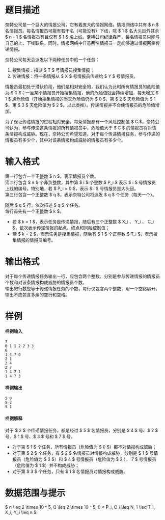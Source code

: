 
# 题目描述

奈特公司是一个巨大的情报公司，它有着庞大的情报网络。情报网络中共有 $ n $ 名情报员。每名情报员可能有若干名（可能没有）下线，除 $ 1 $ 名大头目外其余 $ n - 1 $ 名情报员有且仅有 $ 1 $ 名上线。奈特公司纪律森严，每名情报员只能与自己的上、下线联系，同时，情报网络中仟意两名情报员一定能够通过情报网络传递情报。

奈特公司每天会派发以下两种任务中的一个任务：
1. 搜集情报：指派 $ T $ 号情报员搜集情报；
2. 传递情报：将一条情报从 $ X $ 号情报员传递给 $ Y $ 号情报员。

情报员最初处于潜伏阶段，他们是相对安全的，我们认为此时所有情报员的危险值为 $ 0 $；一旦某个情报员开始搜集情报，他的危险值就会持续增加，每天增加 $ 1 $ 点危险值（开始搜集情报的当天危险值仍为 $ 0 $，第 $ 2 $ 天危险值为 $ 1 $，第 $ 3 $ 天危险值为 $ 2 $，以此类推）。传递情报并不会使情报员的危险值增加。

为了保证传递情报的过程相对安全，每条情报都有一个风险控制值 $ C $。奈特公司认为，参与传递这条情报的所有情报员中，危险值大于 $ C $ 的情报员将对该条情报构成威胁。现在，奈特公司希望知道，对于每个传递情报任务，参与传递的情报员有多少个，其中对该条情报构成威胁的情报员有多少个。

# 输入格式

第一行包含一个正整数 $ n $，表示情报员个数。  
笫二行包含 $ n $ 个非负整数，其中第 $ i $ 个整数 $ P_i $ 表示 $ i $ 号情报员上线的编号。特别地，若 $ P_i = 0 $，表示 $ i $ 号情报员是大头目。  
第三行包含一个正整数 $ q $，表示奈特公司将派发 $ q $ 个任务（每天一个）。


随后 $ q $ 行，依次描述 $ q $ 个任务。  
每行首先有一个正整数 $ k $。  
* 若 $ k = 1 $，表示任务是传递情报，随后有三个正整数 $ X_i $、$ Y_i $、$ C_i $，依次表示传递情报的起点、终点和风险控制值；  
* 若 $ k = 2 $，表示任务是搜集情报，随后有 $ 1 $ 个正整数 $ T_i $，表示搜集情报的情报员编号。

# 输出格式

对于每个传递情报任务输出一行，应包含两个整数，分别是参与传递情报的情报员个数和对该条情报构成威胁的情报员个数。  
输出的行数应等于传递情报任务的个数，每行仅包含两个整数，用一个空格隔开。输出不应包含多余的空行和空格。

# 样例

#### 样例输入
```plain
7
0 1 1 2 2 3 3 
6
1 4 7 0
2 1
2 4
2 7
1 4 7 1
1 4 7 3
```

#### 样例输出
```plain
5 0
5 2
5 1
```

#### 样例解释
对于 $ 3 $ 个传递情报任务，都是经过 $ 5 $ 名情报员，分别是 $ 4 $ 号、$ 2 $ 号、$ 1 $ 号、$ 3 $ 号和 $ 7 $ 号。

* 对于第 $ 1 $ 个任务，所有情报员（危险值为 $ 0 $）都不对情报构成威胁；
* 对于第 $ 2 $ 个任务，有 $ 2 $ 名情报员对情报构成威胁，分别是 $ 1 $ 号情报员（危险值为 $ 3 $）和 $ 4 $ 号情报员（危险值为 $ 2 $），$ 7 $ 号情报员（危险值为 $ 1 $）并不构成威胁；
* 对于第 $ 3 $ 个任务，只有 $ 1 $ 名情报员对情报构成威胁。

# 数据范围与提示

$ n \leq 2 \times 10 ^ 5, Q \leq 2 \times 10 ^ 5, 0 < P_i, C_i \leq N, 1 \leq T_i, X_i, Y_i \leq n $

